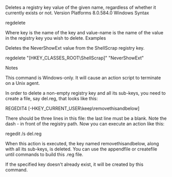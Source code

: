 Deletes a registry key value of the given name, regardless of whether it currently exists or not.
Version 	Platforms
8.0.584.0 	Windows
Syntax

regdelete <key> <value-name>

Where key is the name of the key and value-name is the name of the value in the registry key you wish to delete.
Examples

Deletes the NeverShowExt value from the ShellScrap registry key.

regdelete "[HKEY_CLASSES_ROOT\ShellScrap]" "NeverShowExt" 

Notes

This command is Windows-only. It will cause an action script to terminate on a Unix agent.

In order to delete a non-empty registry key and all its sub-keys, you need to create a file, say del.reg, that looks like this:

REGEDIT4
[-HKEY_CURRENT_USER\keep\removethisandbelow]

There should be three lines in this file: the last line must be a blank. Note the dash - in front of the registry path. Now you can execute an action like this:

regedit /s del.reg

When this action is executed, the key named removethisandbelow, along with all its sub-keys, is deleted. You can use the appendfile or createfile until commands to build this .reg file.

If the specified key doesn't already exist, it will be created by this command.
